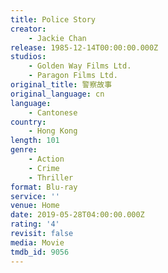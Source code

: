 ```yaml
---
title: Police Story
creator:
    - Jackie Chan
release: 1985-12-14T00:00:00.000Z
studios:
    - Golden Way Films Ltd.
    - Paragon Films Ltd.
original_title: 警察故事
original_language: cn
language:
    - Cantonese
country:
    - Hong Kong
length: 101
genre:
    - Action
    - Crime
    - Thriller
format: Blu-ray
service: ''
venue: Home
date: 2019-05-28T04:00:00.000Z
rating: '4'
revisit: false
media: Movie
tmdb_id: 9056
---
```



